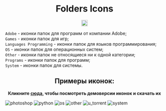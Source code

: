 <h1 align="center">Folders Icons</h1>

<p align="center">
<a href="https://github.com/blackcatprog/folder_icons/blob/main/LICENSE"><img alt="LICENSE" src="https://img.shields.io/github/license/tjackenpacken/taskbar-groups?style=for-the-badge" height="20"/></a> 
</p>

<p>
    <code>Adobe</code> - иконки папок для программ от компании Adobe;<br>
    <code>Games</code> - иконки папок для игр;<br>
    <code>Languages Programming</code> - иконки папок для языков программирования;<br>
    <code>OS</code> - иконки папок для операционных систем;<br>
    <code>Other</code> - иконки папок не относящиеся ни к одной категории;<br>
    <code>Programs</code> - иконки папок для программ;<br>
    <code>System</code> - иконки папок для системы.
</p>

<h2 align="center">Примеры иконок:</h2>

<p align="center">
<strong>Кликните <a href="demo.md">сюда</a>, чтобы посмотреть демоверсии иконок и скачать их</strong>
  
![photoshop](Adobe/photoshop.ico) ![python](Languages%20Programming/python.ico)
![os](OS/ubuntu.ico) ![other](Other/youtube.ico) ![u_torrent](Programs/unity.ico)
![system](System/video.ico)

</p>
